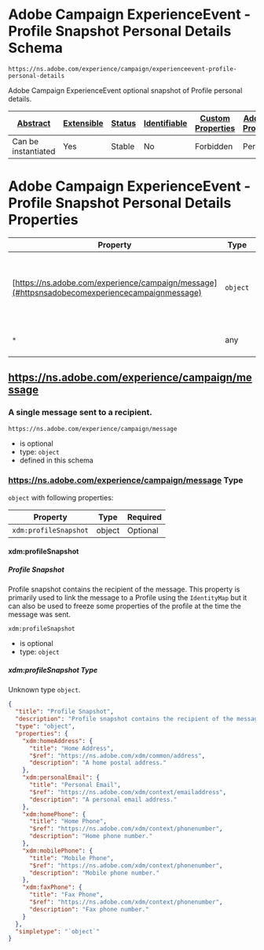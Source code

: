 
# Adobe Campaign ExperienceEvent - Profile Snapshot Personal Details Schema

```
https://ns.adobe.com/experience/campaign/experienceevent-profile-personal-details
```

Adobe Campaign ExperienceEvent optional snapshot of Profile personal details.

| [Abstract](../../../../abstract.md) | [Extensible](../../../../extensions.md) | [Status](../../../../status.md) | [Identifiable](../../../../id.md) | [Custom Properties](../../../../extensions.md) | [Additional Properties](../../../../extensions.md) | Defined In |
|-------------------------------------|-----------------------------------------|---------------------------------|-----------------------------------|------------------------------------------------|----------------------------------------------------|------------|
| Can be instantiated | Yes | Stable | No | Forbidden | Permitted | [adobe/experience/campaign/experienceevent-profile-personal-details.schema.json](adobe/experience/campaign/experienceevent-profile-personal-details.schema.json) |

# Adobe Campaign ExperienceEvent - Profile Snapshot Personal Details Properties

| Property | Type | Required | Defined by |
|----------|------|----------|------------|
| [https://ns.adobe.com/experience/campaign/message](#httpsnsadobecomexperiencecampaignmessage) | `object` | Optional | Adobe Campaign ExperienceEvent - Profile Snapshot Personal Details (this schema) |
| `*` | any | Additional | this schema *allows* additional properties |

## https://ns.adobe.com/experience/campaign/message
### A single message sent to a recipient.

`https://ns.adobe.com/experience/campaign/message`
* is optional
* type: `object`
* defined in this schema

### https://ns.adobe.com/experience/campaign/message Type


`object` with following properties:


| Property | Type | Required |
|----------|------|----------|
| `xdm:profileSnapshot`| object | Optional |



#### xdm:profileSnapshot
##### Profile Snapshot

Profile snapshot contains the recipient of the message. This property is primarily used to link the message to a Profile using the `IdentityMap` but it can also be used to freeze some properties of the profile at the time the message was sent.

`xdm:profileSnapshot`
* is optional
* type: `object`

##### xdm:profileSnapshot Type

Unknown type `object`.

```json
{
  "title": "Profile Snapshot",
  "description": "Profile snapshot contains the recipient of the message. This property is primarily used to link the message to a Profile using the `IdentityMap` but it can also be used to freeze some properties of the profile at the time the message was sent.",
  "type": "object",
  "properties": {
    "xdm:homeAddress": {
      "title": "Home Address",
      "$ref": "https://ns.adobe.com/xdm/common/address",
      "description": "A home postal address."
    },
    "xdm:personalEmail": {
      "title": "Personal Email",
      "$ref": "https://ns.adobe.com/xdm/context/emailaddress",
      "description": "A personal email address."
    },
    "xdm:homePhone": {
      "title": "Home Phone",
      "$ref": "https://ns.adobe.com/xdm/context/phonenumber",
      "description": "Home phone number."
    },
    "xdm:mobilePhone": {
      "title": "Mobile Phone",
      "$ref": "https://ns.adobe.com/xdm/context/phonenumber",
      "description": "Mobile phone number."
    },
    "xdm:faxPhone": {
      "title": "Fax Phone",
      "$ref": "https://ns.adobe.com/xdm/context/phonenumber",
      "description": "Fax phone number."
    }
  },
  "simpletype": "`object`"
}
```









